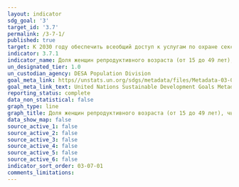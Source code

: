 ```yaml
---
layout: indicator
sdg_goal: '3'
target_id: '3.7'
permalink: /3-7-1/
published: true
target: К 2030 году обеспечить всеобщий доступ к услугам по охране сексуального и репродуктивного здоровья, включая услуги по планированию семьи, информирование и просвещение, и учет вопросов охраны репродуктивного здоровья в национальных стратегиях и программах
indicator: 3.7.1
indicator_name: Доля женщин репродуктивного возраста (от 15 до 49 лет), чьи потребности по планированию семьи удовлетворяются современными методами
un_designated_tier: 1.0
un_custodian_agency: DESA Population Division
goal_meta_link: https//unstats.un.org/sdgs/metadata/files/Metadata-03-07-01.pdf
goal_meta_link_text: United Nations Sustainable Development Goals Metadata (pdf 865kB)
reporting_status: complete
data_non_statistical: false
graph_type: line
graph_title: Доля женщин репродуктивного возраста (от 15 до 49 лет), чьи потребности по планированию семьи удовлетворяются современными методами
data_show_map: false
source_active_1: false
source_active_2: false
source_active_3: false
source_active_4: false
source_active_5: false
source_active_6: false
indicator_sort_order: 03-07-01
comments_limitations: 
---
```

